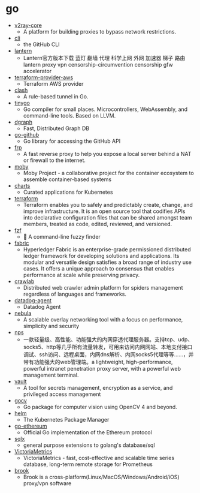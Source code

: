 # go
- [v2ray-core](https://github.com/v2ray/v2ray-core)
  - A platform for building proxies to bypass network restrictions.
- [cli](https://github.com/cli/cli)
  - the GitHub CLI
- [lantern](https://github.com/getlantern/lantern)
  - Lantern官方版本下载 蓝灯 翻墙 代理 科学上网 外网 加速器 梯子 路由 lantern proxy vpn censorship-circumvention censorship gfw accelerator
- [terraform-provider-aws](https://github.com/terraform-providers/terraform-provider-aws)
  - Terraform AWS provider
- [clash](https://github.com/Dreamacro/clash)
  - A rule-based tunnel in Go.
- [tinygo](https://github.com/tinygo-org/tinygo)
  - Go compiler for small places. Microcontrollers, WebAssembly, and command-line tools. Based on LLVM.
- [dgraph](https://github.com/dgraph-io/dgraph)
  - Fast, Distributed Graph DB
- [go-github](https://github.com/google/go-github)
  - Go library for accessing the GitHub API
- [frp](https://github.com/fatedier/frp)
  - A fast reverse proxy to help you expose a local server behind a NAT or firewall to the internet.
- [moby](https://github.com/moby/moby)
  - Moby Project - a collaborative project for the container ecosystem to assemble container-based systems
- [charts](https://github.com/helm/charts)
  - Curated applications for Kubernetes
- [terraform](https://github.com/hashicorp/terraform)
  - Terraform enables you to safely and predictably create, change, and improve infrastructure. It is an open source tool that codifies APIs into declarative configuration files that can be shared amongst team members, treated as code, edited, reviewed, and versioned.
- [fzf](https://github.com/junegunn/fzf)
  - 🌸 A command-line fuzzy finder
- [fabric](https://github.com/hyperledger/fabric)
  - Hyperledger Fabric is an enterprise-grade permissioned distributed ledger framework for developing solutions and applications. Its modular and versatile design satisfies a broad range of industry use cases. It offers a unique approach to consensus that enables performance at scale while preserving privacy.
- [crawlab](https://github.com/crawlab-team/crawlab)
  - Distributed web crawler admin platform for spiders management regardless of languages and frameworks.
- [datadog-agent](https://github.com/DataDog/datadog-agent)
  - Datadog Agent
- [nebula](https://github.com/slackhq/nebula)
  - A scalable overlay networking tool with a focus on performance, simplicity and security
- [nps](https://github.com/ehang-io/nps)
  - 一款轻量级、高性能、功能强大的内网穿透代理服务器。支持tcp、udp、socks5、http等几乎所有流量转发，可用来访问内网网站、本地支付接口调试、ssh访问、远程桌面，内网dns解析、内网socks5代理等等……，并带有功能强大的web管理端。a lightweight, high-performance, powerful intranet penetration proxy server, with a powerful web management terminal.
- [vault](https://github.com/hashicorp/vault)
  - A tool for secrets management, encryption as a service, and privileged access management
- [gocv](https://github.com/hybridgroup/gocv)
  - Go package for computer vision using OpenCV 4 and beyond.
- [helm](https://github.com/helm/helm)
  - The Kubernetes Package Manager
- [go-ethereum](https://github.com/ethereum/go-ethereum)
  - Official Go implementation of the Ethereum protocol
- [sqlx](https://github.com/jmoiron/sqlx)
  - general purpose extensions to golang's database/sql
- [VictoriaMetrics](https://github.com/VictoriaMetrics/VictoriaMetrics)
  - VictoriaMetrics - fast, cost-effective and scalable time series database, long-term remote storage for Prometheus
- [brook](https://github.com/txthinking/brook)
  - Brook is a cross-platform(Linux/MacOS/Windows/Android/iOS) proxy/vpn software
